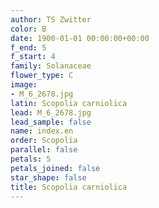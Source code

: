```yaml
---
author: TS Zwitter
color: B
date: 1900-01-01 00:00:00+00:00
f_end: 5
f_start: 4
family: Solanaceae
flower_type: C
image:
- M_6_2678.jpg
latin: Scopolia carniolica
lead: M_6_2678.jpg
lead_sample: false
name: index.en
order: Scopolia
parallel: false
petals: 5
petals_joined: false
star_shape: false
title: Scopolia carniolica
---
```

